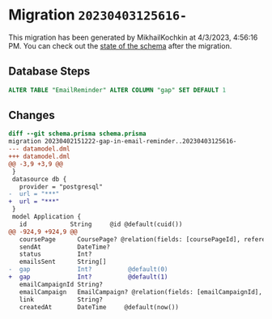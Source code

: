 # Migration `20230403125616-`

This migration has been generated by MikhailKochkin at 4/3/2023, 4:56:16 PM.
You can check out the [state of the schema](./schema.prisma) after the migration.

## Database Steps

```sql
ALTER TABLE "EmailReminder" ALTER COLUMN "gap" SET DEFAULT 1
```

## Changes

```diff
diff --git schema.prisma schema.prisma
migration 20230402151222-gap-in-email-reminder..20230403125616-
--- datamodel.dml
+++ datamodel.dml
@@ -3,9 +3,9 @@
 }
 datasource db {
   provider = "postgresql"
-  url = "***"
+  url = "***"
 }
 model Application {
   id            String     @id @default(cuid())
@@ -924,9 +924,9 @@
   coursePage      CoursePage? @relation(fields: [coursePageId], references: [id])
   sendAt          DateTime?
   status          Int?
   emailsSent      String[]
-  gap             Int?          @default(0)
+  gap             Int?          @default(1)
   emailCampaignId String?
   emailCampaign   EmailCampaign? @relation(fields: [emailCampaignId], references: [id])
   link            String?
   createdAt       DateTime     @default(now())
```


